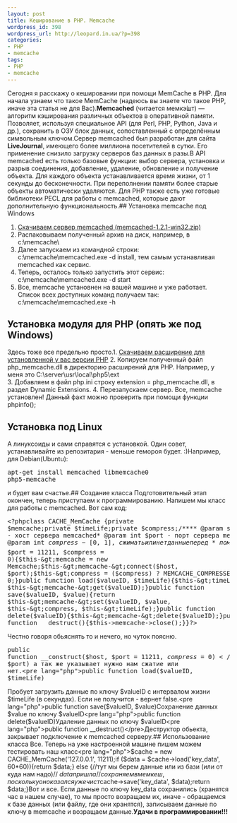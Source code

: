 ```yaml
---
layout: post
title: Кеширование в PHP. Memcache
wordpress_id: 398
wordpress_url: http://leopard.in.ua/?p=398
categories:
- PHP
- memcache
tags:
- PHP
- memcache
---
```

Сегодня я расскажу о кешировании при помощи MemCache в PHP. Для начала узнаем что такое MemCache (надеюсь вы знаете что такое PHP, иначе эта статья не для Вас).**Memcached** (читается мемкэ́шт) — алгоритм кэширования различных объектов в оперативной памяти. Позволяет, используя специальное API (для Perl, PHP, Python, Java и др.), сохранить в ОЗУ блок данных, сопоставленный с определённым символьным ключом.Сервер memcached был разработан для сайта **LiveJournal**, имеющего более миллиона посетителей в сутки. Его применение снизило загрузку серверов баз данных в разы.<!--more-->В API memcached есть только базовые функции: выбор сервера, установка и разрыв соединения, добавление, удаление, обновление и получение объекта. Для каждого объекта устанавливается время жизни, от 1 секунды до бесконечности. При переполнении памяти более старые объекты автоматически удаляются. Для PHP также есть уже готовые библиотеки PECL для работы с memcached, которые дают дополнительную функциональность.## Установка memcache под Windows
1. [Скачиваем сервер memcached (memcached-1.2.1-win32.zip)](http://jehiah.cz/projects/memcached-win32/)
2. Распаковываем полученный архив на диск, например, в c:\memcache\
3. Далее запускаем из командной строки: c:\memcache\memcached.exe -d install, тем самым устанавливая memcached как сервис.
4. Теперь, осталось только запустить этот сервис: c:\memcache\memcached.exe -d start
5. Все, memcache установнен на вашей машине и уже работает. Список всех доступных команд получаем так: c:\memcache\memcached.exe -h
## Установка модуля для PHP (опять же под Windows)
Здесь тоже все предельно просто.1. [Скачиваем расширение для установленной у вас версии PHP](http://pecl4win.php.net/ext.php/php_memcache.dll)
2. Копируем полученный файл php_memcache.dll в директорию расширений для PHP. Например, у меня это C:\server\usr\local\php5\ext\
3. Добавляем в файл php.ini строку extension = php_memcache.dll, в раздел Dynamic Extensions.
4. Перезапускаем сервер. Все, memcache установлен! Данный факт можно проверить при помощи функции phpinfo();
## Установка под Linux
А линуксоиды и сами справятся с установкой. Один совет, устанавливайте из репозитария - меньше гемороя будет. :)Например, для Debian(Ubuntu):<pre lang="bash">apt-get install memcached libmemcache0 php5-memcache</pre>и будет вам счастье.## Создание класса
Подготовительный этап окончен, теперь приступаем к программированию. Напишем мы класс для работы с memcached. Вот сам код:<pre lang="php">&lt;?phpclass CACHE_MemCache {private $memcache;private $timeLife;private $compress;/**** @param string $host - хост сервера memcached* @param int $port - порт сервера memcached* @param int $compress - [0,1], сжимать или нет данные перед* помещением в память*/public function __construct($host, $port = 11211, $compress = 0){$this-&gt;memcache = new Memcache;$this-&gt;memcache-&gt;connect($host, $port);$this-&gt;compress = ($compress) ? MEMCACHE_COMPRESSED : 0;}public function load($valueID, $timeLife){$this-&gt;timeLife = $timeLife;return $this-&gt;memcache-&gt;get($valueID);}public function save($valueID, $value){return $this-&gt;memcache-&gt;set($valueID, $value, $this-&gt;compress, $this-&gt;timeLife);}public function delete($valueID){$this-&gt;memcache-&gt;delete($valueID);}public function __destruct(){$this-&gt;memcache-&gt;close();}}?&gt;</pre>Честно говоря обьяснять то и нечего, но чуток поясню.<pre lang="php">public function __construct($host, $port = 11211, $compress = 0)</pre>Создает обьект по хосту, порту ($host, $port) а так же указывает нужно нам сжатие или нет.<pre lang="php">public function load($valueID, $timeLife)</pre>Пробует загрузить данные по ключу $valueID с интервалом жизни $timeLife (в секундах). Если не получится - вернет false.<pre lang="php">public function save($valueID, $value)</pre>Сохранение данных $value по ключу $valueID<pre lang="php">public function delete($valueID)</pre>Удаление данных по ключу $valueID<pre lang="php">public function __destruct()</pre>Деструктор обьекта, закрывает подключение к memcached серверу.## Использование класса
Все. Теперь на уже настроенной машине пишем можем тестировать наш класс<pre lang="php">$cache = new CACHE_MemCache('127.0.0.1', 11211);if ($data = $cache-&gt;load('key_data', 60*60)){return $data;} else {//тут мы берем данные или из бази (или от куда нам надо)// $data пришла//сохраняем в мемкеш, поскольку он оказался уже чист$cache-&gt;save('key_data', $data);return $data;}</pre>Вот и все. Если данные по ключу key_data сохранились (хранятся час в нашем случае), то мы просто возращаем их, иначе - обращаемся к базе данных (или файлу, где они хранятся), записываем данные по ключу в memcache и возращаем данные.**Удачи в программировании!!!**

